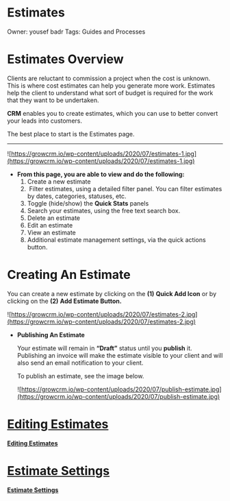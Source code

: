 # Estimates

Owner: yousef badr
Tags: Guides and Processes

# **Estimates Overview**

Clients are reluctant to commission a project when the cost is unknown. This is where cost estimates can help you generate more work. Estimates help the client to understand what sort of budget is required for the work that they want to be undertaken.

**CRM** enables you to create estimates, which you can use to better convert your leads into customers.

The best place to start is the Estimates page.

---

![https://growcrm.io/wp-content/uploads/2020/07/estimates-1.jpg](https://growcrm.io/wp-content/uploads/2020/07/estimates-1.jpg)

- **From this page, you are able to view and do the following:**
    1. Create a new estimate
    2.  Filter estimates, using a detailed filter panel. You can filter estimates by dates, categories, statuses, etc.
    3. Toggle (hide/show) the **Quick Stats** panels
    4. Search your estimates, using the free text search box.
    5. Delete an estimate
    6. Edit an estimate
    7. View an estimate
    8. Additional estimate management settings, via the quick actions button.
    

# **Creating An Estimate**

You can create a new estimate by clicking on the **(1)** **Quick Add Icon** or by clicking on the **(2)** **Add Estimate Button.**

![https://growcrm.io/wp-content/uploads/2020/07/estimates-2.jpg](https://growcrm.io/wp-content/uploads/2020/07/estimates-2.jpg)

- **Publishing An Estimate**
    
    Your estimate will remain in **“Draft”** status until you **publish** it. Publishing an invoice will make the estimate visible to your client and will also send an email notification to your client.
    
    To publish an estimate, see the image below.
    
    ![https://growcrm.io/wp-content/uploads/2020/07/publish-estimate.jpg](https://growcrm.io/wp-content/uploads/2020/07/publish-estimate.jpg)
    

# **[Editing Estimates](Estimates%207591196097544dfb92efb8978910d309/Editing%20Estimates%20b6867ee7fd2544f3a390bf014bf2c579.md)**

[**Editing Estimates**](Estimates%207591196097544dfb92efb8978910d309/Editing%20Estimates%20b6867ee7fd2544f3a390bf014bf2c579.md)

# **[Estimate Settings](Estimates%207591196097544dfb92efb8978910d309/Estimate%20Settings%20bb2735a8e58d478687649fc6905fefdb.md)**

[**Estimate Settings**](Estimates%207591196097544dfb92efb8978910d309/Estimate%20Settings%20bb2735a8e58d478687649fc6905fefdb.md)